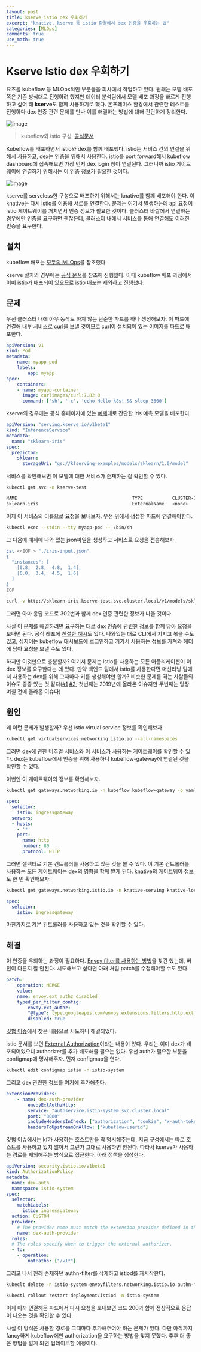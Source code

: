 ```yaml
---
layout: post
title: kserve istio dex 우회하기
excerpt: "knative, kserve 등 istio 환경에서 dex 인증을 우회하는 법"
categories: [MLOps]
comments: true
use_math: true
---
```


# Kserve Istio dex 우회하기

요즈음 kubeflow 등 MLOps적인 부분들을 회사에서 작업하고 있다. 원래는 모델 배포 쪽은 기존 방식대로 진행하려 했지만 데이터 분석팀에서 모델 배포 과정을 빠르게 진행하고 싶어 해 **kserve**도 함께 사용하기로 했다. 온프레미스 환경에서 관련한 테스트를 진행하다 dex 인증 관련 문제를 만나 이를 해결하는 방법에 대해 간단하게 정리한다.

![image](https://www.kubeflow.org/docs/images/Istio-in-KF.svg)
> kubeflow와 istio 구성, [공식문서](https://www.kubeflow.org/docs/external-add-ons/istio/istio-in-kubeflow/)

Kubeflow를 배포하면서 istio와 dex를 함께 배포했다. istio는 서비스 간의 연결을 위해서 사용하고, dex는 인증을 위해서 사용한다. istio를 port forward해서 kubeflow dashboard에 접속해보면 가장 먼저 dex login 창이 연결된다. 그러니까 istio 게이트웨이에 연결하기 위해서는 이 인증 정보가 필요한 것이다.

![image](https://www.kubeflow.org/docs/external-add-ons/kserve/pics/kserve.png)

kserve를 serveless한 구성으로 배포하기 위해서는 knative를 함께 배포해야 한다. 이 knative는 다시 istio를 이용해 서로를 연결한다. 문제는 여기서 발생하는데 api 요청이 istio 게이트웨이를 거치면서 인증 정보가 필요한 것이다. 클러스터 바깥에서 연결하는 경우에만 인증을 요구하면 괜찮은데, 클러스터 내에서 서비스를 통해 연결해도 이러한 인증을 요구한다.

## 설치

kubeflow 배포는 [모두의 MLOps](https://mlops-for-all.github.io/docs/setup-components/install-components-kf/)를 참조했다. 

kserve 설치의 경우에는 [공식 문서](https://kserve.github.io/website/0.8/admin/serverless/)를 참조해 진행했다. 이때 kubeflow 배포 과정에서 이미 istio가 배포되어 있으므로 istio 배포는 제외하고 진행했다. 

## 문제

우선 클러스터 내에 아무 동작도 하지 않는 단순한 파드를 하나 생성해보자. 이 파드에 연결해 내부 서비스로 curl을 보낼 것이므로 curl이 설치되어 있는 이미지를 파드로 배포한다.

```yaml
apiVersion: v1
kind: Pod
metadata:
    name: myapp-pod
    labels:
        app: myapp
spec:
    containers:
    - name: myapp-container
      image: curlimages/curl:7.82.0
      command: ['sh', '-c', 'echo Hello k8s! && sleep 3600']
```

kserve의 경우에는 공식 홈페이지에 있는 [예제](https://kserve.github.io/website/0.8/get_started/first_isvc/#run-your-first-inferenceservice)대로 간단한 iris 예측 모델을 배포한다.

```yaml
apiVersion: "serving.kserve.io/v1beta1"
kind: "InferenceService"
metadata:
  name: "sklearn-iris"
spec:
  predictor:
    sklearn:
      storageUri: "gs://kfserving-examples/models/sklearn/1.0/model"
```

서비스를 확인해보면 이 모델에 대한 서비스가 존재하는 걸 확인할 수 있다.

```bash
kubectl get svc -n kserve-test

NAME                                           TYPE           CLUSTER-IP      EXTERNAL-IP                                            PORT(S)                                      AGE
sklearn-iris                                   ExternalName   <none>          knative-local-gateway.istio-system.svc.cluster.local   <none>                                       133m
```

이제 이 서비스의 이름으로 요청을 보내보자. 우선 위에서 생성한 파드에 연결해야한다.

```bash
kubectl exec --stdin --tty myapp-pod -- /bin/sh
```

그 다음에 예제에 나와 있는 json파일을 생성하고 서비스로 요청을 전송해보자. 

```bash
cat <<EOF > "./iris-input.json"
{
  "instances": [
    [6.8,  2.8,  4.8,  1.4],
    [6.0,  3.4,  4.5,  1.6]
  ]
}
EOF

curl -v http://sklearn-iris.kserve-test.svc.cluster.local/v1/models/sklearn-iris:predict -d @./iris-input.json
```

그러면 아마 응답 코드로 302번과 함께 dex 인증 관련한 정보가 나올 것이다.

사실 이 문제를 해결하려면 요구하는 대로 dex 인증에 관련한 정보를 함께 담아 요청을 보내면 된다. 공식 레포에 [친절한 예시](https://github.com/kserve/kserve/blob/master/docs/samples/istio-dex/README.md)도 있다. 나와있는 대로 CLI에서 지지고 볶을 수도 있고, 심지어는 kubeflow 대시보드에 로그인하고 거기서 사용하는 정보를 가져와 헤더에 담아 요청을 보낼 수도 있다.

하지만 이것만으로 충분할까? 여기서 문제는 istio를 사용하는 모든 어플리케이션이 이 dex 정보를 요구한다는 데 있다. 만약 백엔드 팀에서 istio를 사용한다면 머신러닝 팀에서 사용하는 dex를 위해 그때마다 키를 생성해야만 할까? 비슷한 문제를 겪는 사람들의 이슈도 종종 있는 것 같다([#1](https://github.com/kubeflow/kubeflow/issues/4549) [#2](https://github.com/kubeflow/kubeflow/issues/6401), 첫번째는 2019년에 올라온 이슈지만 두번째는 당장 며칠 전에 올라온 이슈다)

## 원인

왜 이런 문제가 발생할까? 우선 istio virtual service 정보를 확인해보자.

```bash
kubectl get virtualservices.networking.istio.io --all-namespaces
```

그러면 dex에 관한 버추얼 서비스와 이 서비스가 사용하는 게이트웨이를 확인할 수 있다. dex는 kubeflow에서 인증을 위해 사용하니 kubeflow-gateway에 연결된 것을 확인할 수 있다.

이번엔 이 게이트웨이의 정보를 확인해보자.

```bash
kubectl get gateways.networking.io -n kubeflow kubeflow-gateway -o yaml
```

```yaml
spec:
  selector:
    istio: ingressgateway
  servers:
  - hosts:
    - '*'
    port:
      name: http
      number: 80
      protocol: HTTP
```

그러면 셀렉터로 기본 컨트롤러를 사용하고 있는 것을 볼 수 있다. 이 기본 컨트롤러를 사용하는 모든 게이트웨이는 dex의 영향을 함께 받게 된다. knative의 게이트웨이 정보도 한 번 확인해보자.

```bash
kubectl get gateways.networking.istio.io -n knative-serving knative-local-gateway -o yaml
```

```yaml
spec:
  selector:
    istio: ingressgateway
```

마찬가지로 기본 컨트롤러를 사용하고 있는 것을 확인할 수 있다.

## 해결

이 인증을 우회하는 과정이 필요하다. [Envoy filter를 사용하는 방법](https://1week.tistory.com/83)을 찾긴 했는데, 버전이 다른지 잘 안된다. 시도해보고 싶다면 아래 처럼 patch를 수정해야할 수도 있다.

```yaml
patch:
    operation: MERGE
    value:
    name: envoy.ext_authz_disabled
    typed_per_filter_config:
        envoy.ext_authz:
        "@type": type.googleapis.com/envoy.extensions.filters.http.ext_authz.v3.ExtAuthzPerRoute
        disabled: true
```

[깃헙 이슈](https://github.com/kubeflow/kubeflow/issues/4549#issuecomment-932259673)에서 찾은 내용으로 시도하니 해결되었다.

istio 문서를 보면 [External Authorization](https://istio.io/latest/docs/tasks/security/authorization/authz-custom/)이라는 내용이 있다. 우리는 이미 dex가 배포되어있으니 authorizer를 추가 배포해줄 필요는 없다. 우선 auth가 필요한 부분을 configmap에 명시해주자. 먼저 configmap을 연다.

```bash
kubectl edit configmap istio -n istio-system
```

그리고 dex 관련한 정보를 여기에 추가해준다.

```yaml
extensionProviders:
    - name: dex-auth-provider
        envoyExtAuthzHttp:
        service: "authservice.istio-system.svc.cluster.local"
        port: "8080" 
        includeHeadersInCheck: ["authorization", "cookie", "x-auth-token"]
        headersToUpstreamOnAllow: ["kubeflow-userid"]
```

깃헙 이슈에서는 kf가 사용하는 호스트만을 딱 명시해주는데, 지금 구성에서는 따로 호스트를 사용하고 있지 않아서 그런가 그대로 사용하면 안된다. 따라서 kserve가 사용하는 경로를 제외해주는 방식으로 접근한다. 아래 정책을 생성한다.

```yaml
apiVersion: security.istio.io/v1beta1
kind: AuthorizationPolicy
metadata:
  name: dex-auth
  namespace: istio-system
spec:
  selector:
    matchLabels:
      istio: ingressgateway
  action: CUSTOM
  provider:
    # The provider name must match the extension provider defined in the mesh config.
    name: dex-auth-provider
  rules:
  # The rules specify when to trigger the external authorizer.
  - to:
    - operation:
        notPaths: ["/v1*"]
```

그리고 나서 원래 존재하던 authn-filter를 삭제하고 istiod를 재시작한다.

```bash
kubeclt delete -n istio-system envoyfilters.networking.istio.io authn-filter

kubectl rollout restart deployment/istiod -n istio-system
```

이제 아까 연결해둔 파드에서 다시 요청을 보내보면 코드 200과 함께 정상적으로 응답이 나오는 것을 확인할 수 있다. 

사실 이 방식은 사용할 경로를 그때마다 추가해주어야 하는 문제가 있다. 다만 아직까지 fancy하게 kubeflow에만 authorization을 요구하는 방법을 찾지 못했다. 추후 더 좋은 방법을 알게 되면 업데이트할 예정이다.
